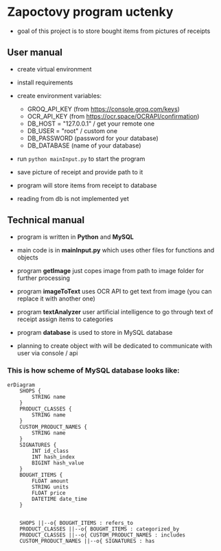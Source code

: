 
# Zapoctovy program uctenky
- goal of this project is to store bought items from pictures of receipts

## User manual
- create virtual environment
- install requirements
- create environment variables:
    - GROQ_API_KEY (from https://console.groq.com/keys)
    - OCR_API_KEY (from https://ocr.space/OCRAPI/confirmation)
    - DB_HOST = "127.0.0.1" / get your remote one
    - DB_USER = "root" / custom one
    - DB_PASSWORD (password for your database)
    - DB_DATABASE (name of your database)
- run `python mainInput.py` to start the program
- save picture of receipt and provide path to it
- program will store items from receipt to database

- reading from db is not implemented yet

## Technical manual
- program is written in **Python** and **MySQL**
- main code is in **mainInput.py** which uses other files for functions and objects
- program **getImage** just copes image from path to image folder for further processing
- program **imageToText** uses OCR API to get text from image (you can replace it with another one)
- program **textAnalyzer** user artificial intelligence to go through text of receipt assign items to categories 
- program **database** is used to store in MySQL database

- planning to create object with will be dedicated to communicate with user via console / api



### This is how scheme of MySQL database looks like:

```mermaid
erDiagram
    SHOPS {
        STRING name
    }
    PRODUCT_CLASSES {
        STRING name
    }
    CUSTOM_PRODUCT_NAMES {
        STRING name
    }
    SIGNATURES {
        INT id_class
        INT hash_index
        BIGINT hash_value
    }
    BOUGHT_ITEMS {
        FLOAT amount
        STRING units
        FLOAT price
        DATETIME date_time
    }


    SHOPS ||--o{ BOUGHT_ITEMS : refers_to
    PRODUCT_CLASSES ||--o{ BOUGHT_ITEMS : categorized_by
    PRODUCT_CLASSES ||--o{ CUSTOM_PRODUCT_NAMES : includes
    CUSTOM_PRODUCT_NAMES ||--o{ SIGNATURES : has
    
```
